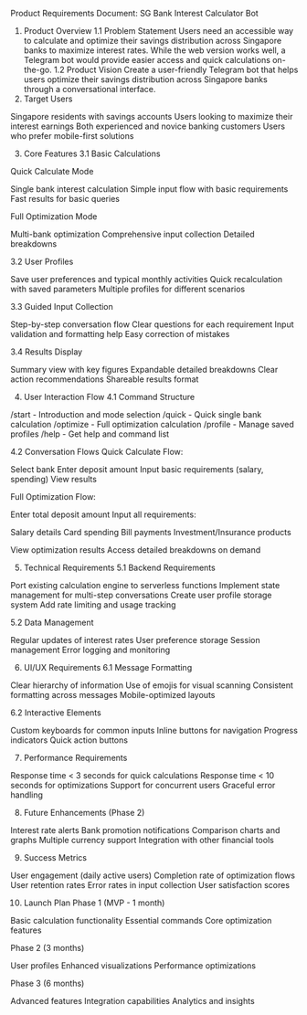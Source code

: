 Product Requirements Document: SG Bank Interest Calculator Bot
1. Product Overview
1.1 Problem Statement
Users need an accessible way to calculate and optimize their savings distribution across Singapore banks to maximize interest rates. While the web version works well, a Telegram bot would provide easier access and quick calculations on-the-go.
1.2 Product Vision
Create a user-friendly Telegram bot that helps users optimize their savings distribution across Singapore banks through a conversational interface.
2. Target Users

Singapore residents with savings accounts
Users looking to maximize their interest earnings
Both experienced and novice banking customers
Users who prefer mobile-first solutions

3. Core Features
3.1 Basic Calculations

Quick Calculate Mode

Single bank interest calculation
Simple input flow with basic requirements
Fast results for basic queries


Full Optimization Mode

Multi-bank optimization
Comprehensive input collection
Detailed breakdowns



3.2 User Profiles

Save user preferences and typical monthly activities
Quick recalculation with saved parameters
Multiple profiles for different scenarios

3.3 Guided Input Collection

Step-by-step conversation flow
Clear questions for each requirement
Input validation and formatting help
Easy correction of mistakes

3.4 Results Display

Summary view with key figures
Expandable detailed breakdowns
Clear action recommendations
Shareable results format

4. User Interaction Flow
4.1 Command Structure

/start - Introduction and mode selection
/quick - Quick single bank calculation
/optimize - Full optimization calculation
/profile - Manage saved profiles
/help - Get help and command list

4.2 Conversation Flows
Quick Calculate Flow:

Select bank
Enter deposit amount
Input basic requirements (salary, spending)
View results

Full Optimization Flow:

Enter total deposit amount
Input all requirements:

Salary details
Card spending
Bill payments
Investment/Insurance products


View optimization results
Access detailed breakdowns on demand

5. Technical Requirements
5.1 Backend Requirements

Port existing calculation engine to serverless functions
Implement state management for multi-step conversations
Create user profile storage system
Add rate limiting and usage tracking

5.2 Data Management

Regular updates of interest rates
User preference storage
Session management
Error logging and monitoring

6. UI/UX Requirements
6.1 Message Formatting

Clear hierarchy of information
Use of emojis for visual scanning
Consistent formatting across messages
Mobile-optimized layouts

6.2 Interactive Elements

Custom keyboards for common inputs
Inline buttons for navigation
Progress indicators
Quick action buttons

7. Performance Requirements

Response time < 3 seconds for quick calculations
Response time < 10 seconds for optimizations
Support for concurrent users
Graceful error handling

8. Future Enhancements (Phase 2)

Interest rate alerts
Bank promotion notifications
Comparison charts and graphs
Multiple currency support
Integration with other financial tools

9. Success Metrics

User engagement (daily active users)
Completion rate of optimization flows
User retention rates
Error rates in input collection
User satisfaction scores

10. Launch Plan
Phase 1 (MVP - 1 month)

Basic calculation functionality
Essential commands
Core optimization features

Phase 2 (3 months)

User profiles
Enhanced visualizations
Performance optimizations

Phase 3 (6 months)

Advanced features
Integration capabilities
Analytics and insights

